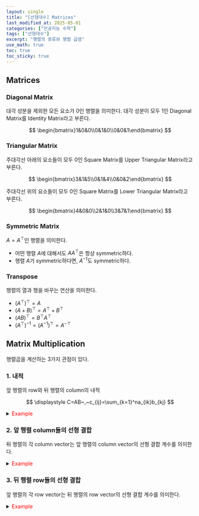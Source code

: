 ```yaml
---
layout: single
title: "[선형대수] Matrices"
last_modified_at: 2025-05-01
categories: ["인공지능 수학"]
tags: ["선형대수"]
excerpt: "행렬의 종류와 행렬 곱셈"
use_math: true
toc: true
toc_sticky: true
---
```


## Matrices
### Diagonal Matrix
대각 성분을 제외한 모든 요소가 0인 행렬을 의미한다.
대각 성분이 모두 1인 Diagonal Matrix를 Identity Matrix라고 부른다.

$$
\begin{bmatrix}1&0&0\\0&1&0\\0&0&1\end{bmatrix}
$$

### Triangular Matrix
주대각선 아래의 요소들이 모두 0인 Square Matrix를 Upper Triangular Matrix라고 부른다.

$$
\begin{bmatrix}3&1&5\\0&1&4\\0&0&2\end{bmatrix}
$$

주대각선 위의 요소들이 모두 0인 Square Matrix를 Lower Triangular Matrix라고 부른다.

$$
\begin{bmatrix}4&0&0\\2&1&0\\3&7&1\end{bmatrix}
$$

### Symmetric Matrix
$A=A^\top$인 행렬을 의미한다.
- 어떤 행렬 $A$에 대해서도 $AA^\top$은 항상 symmetric하다.
- 행렬 $A$가 symmetric하다면, $A^{-1}$도 symmetric하다.

### Transpose
행렬의 열과 행을 바꾸는 연산을 의미한다.

- $(A^\top)^\top=A$
- $(A+B)^\top=A^\top+B^\top$
- $(AB)^\top=B^\top A^\top$
- $(A^\top)^{-1}=(A^{-1})^\top=A^{-\top}$

## Matrix Multiplication

행렬곱을 계산하는 3가지 관점이 있다.

### 1. 내적
앞 행렬의 row와 뒤 행렬의 column의 내적

$$
\displaystyle C=AB~,~c_{ij}=\sum_{k=1}^na_{ik}b_{kj}
$$

<details>
<summary><font color='red'>Example</font></summary>
<div markdown="1">

<center><img src='{{"/assets/images/인공지능수학/1-1. Figure4.png" | relative_url}}' width="50%"></center>

---

- $c_{11}=a_{11}b_{11}+a_{12}b_{21}+a_{13}b_{31}~\rightarrow~4=0\cdot1+1\cdot4+0\cdot7$
- $c_{12}=a_{11}b_{12}+a_{12}b_{22}+a_{13}b_{32}~\rightarrow~5=0\cdot2+1\cdot5+0\cdot8$
- $c_{21}=a_{21}b_{11}+a_{22}b_{21}+a_{23}b_{31}~\rightarrow~6=2\cdot1+1\cdot4+0\cdot7$

</div>
</details>

### 2. 앞 행렬 column들의 선형 결합

뒤 행렬의 각 column vector는 앞 행렬의 column vector의 선형 결합 계수를 의미한다.

<details>
<summary><font color='red'>Example</font></summary>
<div markdown="1">

<center><img src='{{"/assets/images/인공지능수학/1-1. Figure5.png" | relative_url}}' width="50%"></center>

---

$$
\mathbf{a}_1=\begin{bmatrix}1\\4\\7\end{bmatrix}~,~
\mathbf{a}_2=\begin{bmatrix}2\\5\\8\end{bmatrix}~,~
\mathbf{a}_3=\begin{bmatrix}3\\6\\9\end{bmatrix}
$$
라고 했을 때,

- $$
    \begin{bmatrix}4\\10\\6\end{bmatrix}=0\cdot \mathbf{a}_1+2\cdot \mathbf{a}_2+0\cdot \mathbf{a}_3
    $$ ← 
    $$
    \begin{bmatrix}0\\2\\0\end{bmatrix}
    $$ 행렬의 의미
- $$
    \begin{bmatrix}3\\9\\15\end{bmatrix}=1\cdot \mathbf{a}_1+1\cdot \mathbf{a}_2+0\cdot \mathbf{a}_3
    $$.
- $$
    \begin{bmatrix}3\\6\\9\end{bmatrix}=0\cdot \mathbf{a}_1+0\cdot \mathbf{a}_2+1\cdot \mathbf{a}_3
    $$.
- $[0~2~0]^\top: 0\cdot \mathbf{a}_1+2\cdot \mathbf{a}_2+0\cdot \mathbf{a}_3=[4~10~16]^\top$
- $[1~1~0]^\top: 1\cdot c_1+1\cdot c_2+0\cdot c_3=[3~9~15]^\top$
- $[0~0~1]^\top: 0\cdot c_1+0\cdot c_2+1\cdot c_3=[3~6~9]^\top$

</div>
</details>

### 3. 뒤 행렬 row들의 선형 결합

앞 행렬의 각 row vector는 뒤 행렬의 row vector의 선형 결합 계수를 의미한다.

<details>
<summary><font color='red'>Example</font></summary>
<div markdown="1">

<center><img src='{{"/assets/images/인공지능수학/1-1. Figure6.png" | relative_url}}' width="50%"></center>

---

$$
\mathbf{b}_1=\begin{bmatrix}1&2&3\end{bmatrix}~,~
\mathbf{b}_2=\begin{bmatrix}4&5&6\end{bmatrix}~,~
\mathbf{b}_3=\begin{bmatrix}7&8&9\end{bmatrix}
$$
라고 했을 때,

- $$
    \begin{bmatrix}4&5&6\end{bmatrix}=0\cdot \mathbf{b}_1+1\cdot \mathbf{b}_2+0\cdot \mathbf{b}_3
    $$.
- $$
    \begin{bmatrix}6&9&12\end{bmatrix}=2\cdot \mathbf{b}_1+1\cdot \mathbf{b}_2+0\cdot \mathbf{b}_3
    $$.
- $$
    \begin{bmatrix}7&8&9\end{bmatrix}=0\cdot \mathbf{b}_1+0\cdot \mathbf{b}_2+1\cdot \mathbf{b}_3
    $$.
- $[0~1~0]: 0\cdot r_1+1\cdot r_2+0\cdot r_3=[4~5~6]$
- $[2~1~0]: 2\cdot r_1+1\cdot r_2+0\cdot r_3=[6~9~12]^\top$
- $[0~0~1]: 0\cdot r_1+0\cdot r_2+1\cdot r_3=[7~8~9]^\top$

</div>
</details>
